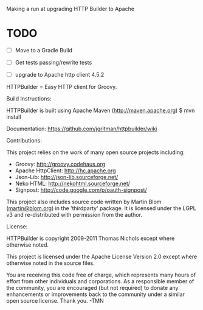 Making a run at upgrading HTTP Builder to Apache 
# TODO 
- [ ] Move to a Gradle Build
- [ ] Get tests passing/rewrite tests
- [ ] upgrade to Apache http client 4.5.2


HTTPBuilder = Easy HTTP client for Groovy.

Build Instructions:

 HTTPBuilder is built using Apache Maven (http://maven.apache.org)
 $ mvn install

Documentation: https://github.com/jgritman/httpbuilder/wiki

Contributions:

 This project relies on the work of many open source projects including:
  * Groovy: http://groovy.codehaus.org
  * Apache HttpClient: http://hc.apache.org
  * Json-Lib: http://json-lib.sourceforge.net/
  * Neko HTML: http://nekohtml.sourceforge.net/
  * Signpost: http://code.google.com/p/oauth-signpost/

 This project also includes source code written by Martin Blom (martin@blom.org)
 in the 'thirdparty' package.  It is licensed under the LGPL v3 and
 re-distributed with permission from the author.


License:

 HTTPBuilder is copyright 2009-2011 Thomas Nichols except where otherwise noted.

 This project is licensed under the Apache License Version 2.0 except where
 otherwise noted in the source files.

 You are receiving this code free of charge, which represents many hours of
 effort from other individuals and corporations.  As a responsible member
 of the community, you are encouraged (but not required) to donate any
 enhancements or improvements back to the community under a similar open
 source license.  Thank you. -TMN



